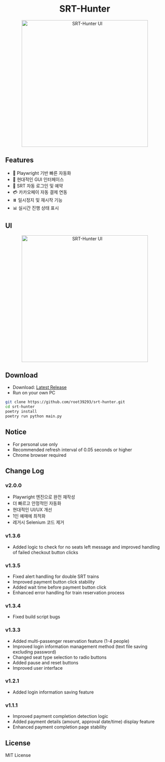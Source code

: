 <h1 align="center">SRT-Hunter</h1>

<div align="center">
  <img src="https://github.com/user-attachments/assets/ee92a87a-700e-4c9b-ba02-5e4ad9ee64a9" alt="SRT-Hunter UI" width="400"/>
</div>

<h2 align="left">Features</h2>

- 🚀 Playwright 기반 빠른 자동화
- 🎨 현대적인 GUI 인터페이스
- 🔐 SRT 자동 로그인 및 예약
- 💳 카카오페이 자동 결제 연동
- ⏸️ 일시정지 및 재시작 기능
- 📊 실시간 진행 상태 표시

<h2 align="left">UI</h2>

<div align="center">
  <img src="https://github.com/user-attachments/assets/30db9ec0-493e-4cc2-852b-4ec1fe2ff06a" alt="SRT-Hunter UI" width="400"/>
</div>
<h2 align="left">Download</h2>

- Download: [Latest Release](https://github.com/root39293/srt-hunter/releases/latest)
- Run on your own PC
```bash
git clone https://github.com/root39293/srt-hunter.git
cd srt-hunter
poetry install
poetry run python main.py
```

<h2 align="left">Notice</h2>

- For personal use only
- Recommended refresh interval of 0.05 seconds or higher
- Chrome browser required

<h2 align="left">Change Log</h2>

### v2.0.0
- Playwright 엔진으로 완전 재작성
- 더 빠르고 안정적인 자동화
- 현대적인 UI/UX 개선
- 1인 예매에 최적화
- 레거시 Selenium 코드 제거

### v1.3.6
- Added logic to check for no seats left message and improved handling of failed checkout button clicks

### v1.3.5
- Fixed alert handling for double SRT trains
- Improved payment button click stability
- Added wait time before payment button click
- Enhanced error handling for train reservation process

### v1.3.4
- Fixed build script bugs

### v1.3.3
- Added multi-passenger reservation feature (1-4 people)
- Improved login information management method (text file saving excluding password)
- Changed seat type selection to radio buttons
- Added pause and reset buttons
- Improved user interface

### v1.2.1
- Added login information saving feature

### v1.1.1
- Improved payment completion detection logic
- Added payment details (amount, approval date/time) display feature
- Enhanced payment completion page stability

<h2 align="left">License</h2>

MIT License
